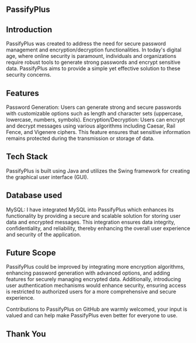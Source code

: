 ## PassifyPlus


## Introduction
PassifyPlus was created to address the need for secure password management and encryption/decryption functionalities. In today's digital age, where online security is paramount, individuals and organizations require robust tools to generate strong passwords and encrypt sensitive data. PassifyPlus aims to provide a simple yet effective solution to these security concerns.

## Features
Password Generation: Users can generate strong and secure passwords with customizable options such as length and character sets (uppercase, lowercase, numbers, symbols).
Encryption/Decryption: Users can encrypt and decrypt messages using various algorithms including Caesar, Rail Fence, and Vigenere ciphers. This feature ensures that sensitive information remains protected during the transmission or storage of data.

## Tech Stack
PassifyPlus is built using Java and utilizes the Swing framework for creating the graphical user interface (GUI). 

## Database used
MySQL: I have integrated MySQL into PassifyPlus which enhances its functionality by providing a secure and scalable solution for storing user data and encrypted messages. This integration ensures data integrity, confidentiality, and reliability, thereby enhancing the overall user experience and security of the application.

## Future Scope
PassifyPlus could be improved by integrating more encryption algorithms, enhancing password generation with advanced options, and adding features for securely managing encrypted data. Additionally, introducing user authentication mechanisms would enhance security, ensuring access is restricted to authorized users for a more comprehensive and secure experience. 

Contributions to PassifyPlus on GitHub are warmly welcomed, your input is valued and can help make PassifyPlus even better for everyone to use. 

## Thank You 
